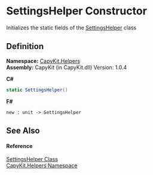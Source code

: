 # SettingsHelper Constructor


Initializes the static fields of the <a href="T_CapyKit_Helpers_SettingsHelper.md">SettingsHelper</a> class



## Definition
**Namespace:** <a href="N_CapyKit_Helpers.md">CapyKit.Helpers</a>  
**Assembly:** CapyKit (in CapyKit.dll) Version: 1.0.4

**C#**
``` C#
static SettingsHelper()
```
**F#**
``` F#
new : unit -> SettingsHelper
```



## See Also


#### Reference
<a href="T_CapyKit_Helpers_SettingsHelper.md">SettingsHelper Class</a>  
<a href="N_CapyKit_Helpers.md">CapyKit.Helpers Namespace</a>  
